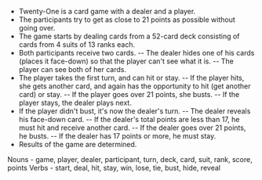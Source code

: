 - Twenty-One is a card game with a dealer and a player.
- The participants try to get as close to 21 points as possible without going over.
- The game starts by dealing cards from a 52-card deck consisting of cards from 4 suits of 13 ranks each.
- Both participants receive two cards.
-- The dealer hides one of his cards (places it face-down) so that the player can't see what it is.
-- The player can see both of her cards.
- The player takes the first turn, and can hit or stay.
-- If the player hits, she gets another card, and again has the opportunity to hit (get another card) or stay.
-- If the player goes over 21 points, she busts.
-- If the player stays, the dealer plays next.
- If the player didn't bust, it's now the dealer's turn.
-- The dealer reveals his face-down card.
-- If the dealer's total points are less than 17, he must hit and receive another card.
-- If the dealer goes over 21 points, he busts.
-- If the dealer has 17 points or more, he must stay.
- Results of the game are determined.

Nouns - game, player, dealer, participant, turn, deck, card, suit, rank, score, points
Verbs - start, deal, hit, stay, win, lose, tie, bust, hide, reveal